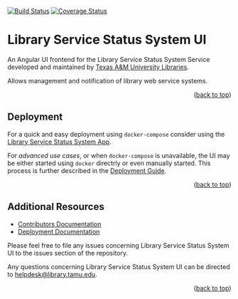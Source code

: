<a name="readme-top"></a>
[![Build Status][build-badge]][build-status]
[![Coverage Status][coverage-badge]][coverage-status]

# Library Service Status System UI

An Angular UI frontend for the Library Service Status System Service developed and maintained by [Texas A&M University Libraries][tamu-library].

Allows management and notification of library web service systems.

<div align="right">(<a href="#readme-top">back to top</a>)</div>

## Deployment

For a quick and easy deployment using `docker-compose` consider using the [Library Service Status System App][app-repo].

For _advanced use cases_, or when `docker-compose` is unavailable, the UI may be either started using `docker` directrly or even manually started.
This process is further described in the [Deployment Guide][deployment-guide].

<div align="right">(<a href="#readme-top">back to top</a>)</div>

## Additional Resources

- [Contributors Documentation][contributors-docs]
- [Deployment Documentation][deployment-guide]

Please feel free to file any issues concerning Library Service Status System UI to the issues section of the repository.

Any questions concerning Library Service Status System UI can be directed to [helpdesk@library.tamu.edu][helpdesk-email].

<div align="right">(<a href="#readme-top">back to top</a>)</div>

<!-- LINKS -->
[build-status]: https://github.com/TAMULib/LibraryServiceStatusSystemUI/actions?query=workflow%3ABuild
[build-badge]: https://github.com/TAMULib/LibraryServiceStatusSystemUI/workflows/Build/badge.svg
[coverage-status]: https://coveralls.io/github/TAMULib/LibraryServiceStatusSystemUI
[coverage-badge]: https://coveralls.io/repos/github/TAMULib/LibraryServiceStatusSystemUI/badge.svg
[tamu-library]: http://library.tamu.edu
[app-repo]: https://github.com/TAMULib/LibraryServiceStatusSystem
[deployment-guide]: DEPLOYING.md
[contributors-docs]: CONTRIBUTING.md
[helpdesk-email]: mailto:helpdesk@library.tamu.edu
